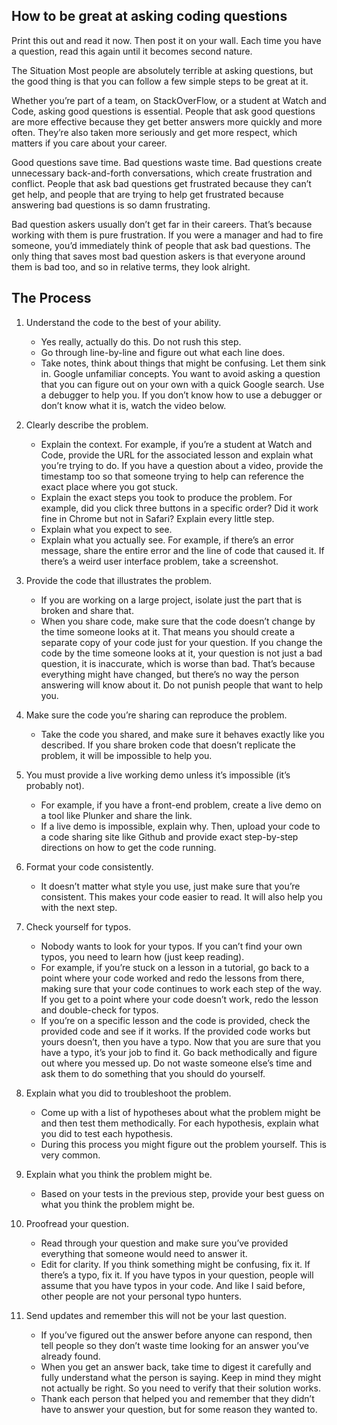 ## How to be great at asking coding questions
Print this out and read it now. Then post it on your wall. Each time you have a question, read this again until it becomes second nature.

The Situation
Most people are absolutely terrible at asking questions, but the good thing is that you can follow a few simple steps to be great at it.

Whether you’re part of a team, on StackOverFlow, or a student at Watch and Code, asking good questions is essential. People that ask good questions are more effective because they get better answers more quickly and more often. They’re also taken more seriously and get more respect, which matters if you care about your career.

Good questions save time. Bad questions waste time. Bad questions create unnecessary back-and-forth conversations, which create frustration and conflict. People that ask bad questions get frustrated because they can’t get help, and people that are trying to help get frustrated because answering bad questions is so damn frustrating.

Bad question askers usually don’t get far in their careers. That’s because working with them is pure frustration. If you were a manager and had to fire someone, you’d immediately think of people that ask bad questions. The only thing that saves most bad question askers is that everyone around them is bad too, and so in relative terms, they look alright.

 
## The Process
1. Understand the code to the best of your ability. 

    - Yes really, actually do this. Do not rush this step.
    - Go through line-by-line and figure out what each line does. 
    - Take notes, think about things that might be confusing. Let them sink in.
Google unfamiliar concepts. You want to avoid asking a question that you can figure out on your own with a quick Google search.
Use a debugger to help you. If you don’t know how to use a debugger or don’t know what it is, watch the video below.

2. Clearly describe the problem.

    - Explain the context. For example, if you’re a student at Watch and Code, provide the URL for the associated lesson and explain what you’re trying to do. If you have a question about a video, provide the timestamp too so that someone trying to help can reference the exact place where you got stuck.
    - Explain the exact steps you took to produce the problem. For example, did you click three buttons in a specific order? Did it work fine in Chrome but not in Safari? Explain every little step.
    - Explain what you expect to see.
    - Explain what you actually see. For example, if there’s an error message, share the entire error and the line of code that caused it. If there’s a weird user interface problem, take a screenshot.

3. Provide the code that illustrates the problem.

    - If you are working on a large project, isolate just the part that is broken and share that.
    - When you share code, make sure that the code doesn’t change by the time someone looks at it. That means you should create a separate copy of your code just for your question. If you change the code by the time someone looks at it, your question is not just a bad question, it is inaccurate, which is worse than bad. That’s because everything might have changed, but there’s no way the person answering will know about it. Do not punish people that want to help you.

4. Make sure the code you’re sharing can reproduce the problem.

    - Take the code you shared, and make sure it behaves exactly like you described. If you share broken code that doesn’t replicate the problem, it will be impossible to help you.

5. You must provide a live working demo unless it’s impossible (it’s probably not).

    - For example, if you have a front-end problem, create a live demo on a tool like Plunker and share the link.
    - If a live demo is impossible, explain why. Then, upload your code to a code sharing site like Github and provide exact step-by-step directions on how to get the code running.

6. Format your code consistently.

    - It doesn’t matter what style you use, just make sure that you’re consistent. This makes your code easier to read. It will also help you with the next step.

7. Check yourself for typos.

    - Nobody wants to look for your typos. If you can’t find your own typos, you need to learn how (just keep reading).
    - For example, if you’re stuck on a lesson in a tutorial, go back to a point where your code worked and redo the lessons from there, making sure that your code continues to work each step of the way. If you get to a point where your code doesn’t work, redo the lesson and double-check for typos.
    - If you’re on a specific lesson and the code is provided, check the provided code and see if it works. If the provided code works but yours doesn’t, then you have a typo. Now that you are sure that you have a typo, it’s your job to find it. Go back methodically and figure out where you messed up. Do not waste someone else’s time and ask them to do something that you should do yourself.

8. Explain what you did to troubleshoot the problem.

    - Come up with a list of hypotheses about what the problem might be and then test them methodically. For each hypothesis, explain what you did to test each hypothesis.
    - During this process you might figure out the problem yourself. This is very common.

9. Explain what you think the problem might be.

    - Based on your tests in the previous step, provide your best guess on what you think the problem might be.

10. Proofread your question.

    - Read through your question and make sure you’ve provided everything that someone would need to answer it.
    - Edit for clarity. If you think something might be confusing, fix it. If there’s a typo, fix it. If you have typos in your question, people will assume that you have typos in your code. And like I said before, other people are not your personal typo hunters.

11. Send updates and remember this will not be your last question.
    
    - If you’ve figured out the answer before anyone can respond, then tell people so they don’t waste time looking for an answer you’ve already found.
    - When you get an answer back, take time to digest it carefully and fully understand what the person is saying. Keep in mind they might not actually be right. So you need to verify that their solution works.
    - Thank each person that helped you and remember that they didn’t have to answer your question, but for some reason they wanted to.

